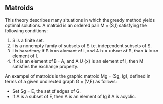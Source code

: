 ## Matroids

This theory describes many situations in which the greedy method yields optimal solutions. A matroid is an ordered pair M = (S,I) satisfying the following conditions:

1. S is a finite set.
2. I is a nonempty family of subsets of S i.e. independent subsets of S.
3. I is hereditary if B is an element of I, and A is a subset of B, then A is an element of I.
4. If x is an element of B - A, and A U {x} is an element of I, then M satisfies the exchange property.

An exampel of matroids is the graphic matroid Mg = (Sg, Ig), defined in terms of a given undirected graph G = (V,E) as follows:

- Set Sg = E, the set of edges of G.
- If A is a subset of E, then A is an element of Ig if A is acyclic.
